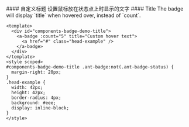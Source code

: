 <cn>
#### 自定义标题
  设置鼠标放在状态点上时显示的文字
</cn>

<us>
#### Title
  The badge will display `title` when hovered over, instead of `count`.
</us>

```vue
<template>
  <div id="components-badge-demo-title">
    <a-badge :count="5" title="Custom hover text">
      <a href="#" class="head-example" />
    </a-badge>
  </div>
</template>
<style scoped>
#components-badge-demo-title .ant-badge:not(.ant-badge-status) {
  margin-right: 20px;
}
.head-example {
  width: 42px;
  height: 42px;
  border-radius: 4px;
  background: #eee;
  display: inline-block;
}
</style>
```
